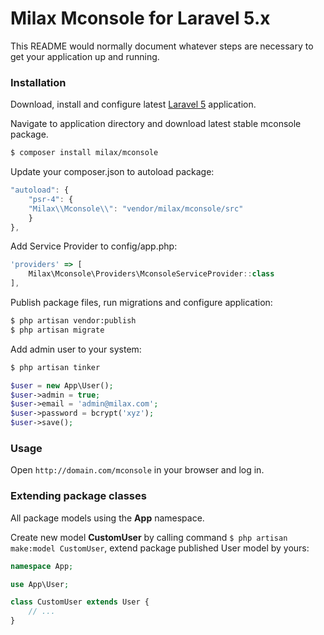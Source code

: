 # Milax Mconsole for Laravel 5.x #

This README would normally document whatever steps are necessary to get your application up and running.

### Installation ###

Download, install and configure latest [Laravel 5](http://laravel.com) application.

Navigate to application directory and download latest stable mconsole package.

```sh
$ composer install milax/mconsole
```

Update your composer.json to autoload package:

```javascript
"autoload": {
    "psr-4": {
	"Milax\\Mconsole\\": "vendor/milax/mconsole/src"
    }
},
```

Add Service Provider to config/app.php:

```javascript
'providers' => [
    Milax\Mconsole\Providers\MconsoleServiceProvider::class
],
```

Publish package files, run migrations and configure application:

```sh
$ php artisan vendor:publish
$ php artisan migrate
```

Add admin user to your system:

```sh
$ php artisan tinker
```

```php
$user = new App\User();
$user->admin = true;
$user->email = 'admin@milax.com';
$user->password = bcrypt('xyz');
$user->save();
```


### Usage ###

Open `http://domain.com/mconsole` in your browser and log in.

### Extending package classes ###

All package models using the **App** namespace.

Create new model **CustomUser** by calling command `$ php artisan make:model CustomUser`, extend package published User model by yours:

```php
namespace App;

use App\User;

class CustomUser extends User {
    // ...
}

```